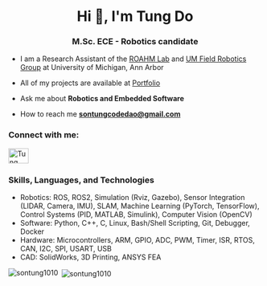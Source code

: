 <h1 align="center">Hi 👋, I'm Tung Do</h1>
<h3 align="center">M.Sc. ECE - Robotics candidate</h3>


- I am a Research Assistant of the [ROAHM Lab](https://www.roahmlab.com/) and [UM Field Robotics Group](https://fieldrobotics.engin.umich.edu/) at University of Michigan, Ann Arbor

- All of my projects are available at [Portfolio](https://sontung1010.github.io/)

- Ask me about **Robotics and Embedded Software**

- How to reach me **sontungcodedao@gmail.com**

<h3 align="left">Connect with me:</h3>
<p align="left">
<a href="https://www.linkedin.com/in/tung-do-534525231/" target="blank"><img align="center" src="https://cdn.jsdelivr.net/gh/devicons/devicon/icons/linkedin/linkedin-original.svg" alt="Tung Do" height="30" width="40" /></a>
</p>

<h3 align="left">Skills, Languages, and Technologies</h3>
<p align="left">

- Robotics: ROS, ROS2, Simulation (Rviz, Gazebo), Sensor Integration (LIDAR, Camera, IMU), SLAM, Machine Learning (PyTorch, TensorFlow), Control Systems (PID, MATLAB, Simulink), Computer Vision (OpenCV)
- Software: Python, C++, C, Linux, Bash/Shell Scripting, Git, Debugger, Docker
- Hardware: Microcontrollers, ARM, GPIO, ADC, PWM, Timer, ISR, RTOS, CAN, I2C, SPI, USART, USB
- CAD: SolidWorks, 3D Printing, ANSYS FEA



</p>

<p><img align="left" src="https://github-readme-stats.vercel.app/api/top-langs?username=sontung1010&show_icons=true&locale=en&layout=compact" alt="sontung1010" /></p>

<p>&nbsp;<img align="center" src="https://github-readme-stats.vercel.app/api?username=sontung1010&show_icons=true&locale=en" alt="sontung1010" /></p>
